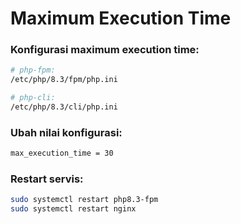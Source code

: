 # Maximum Execution Time

### Konfigurasi maximum execution time:

```bash
# php-fpm:
/etc/php/8.3/fpm/php.ini

# php-cli:
/etc/php/8.3/cli/php.ini
```

### Ubah nilai konfigurasi:

```bash
max_execution_time = 30
```

### Restart servis:

```bash
sudo systemctl restart php8.3-fpm
sudo systemctl restart nginx
```
